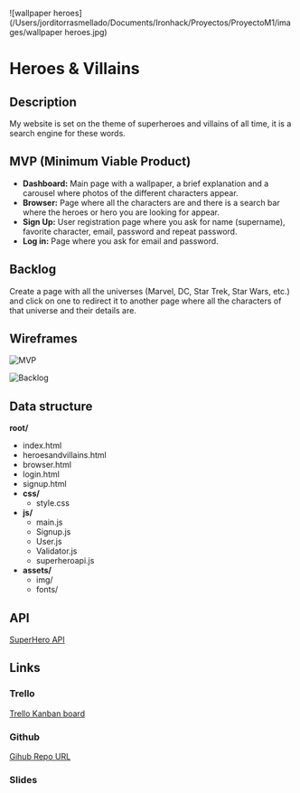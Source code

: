 ![wallpaper heroes](/Users/jorditorrasmellado/Documents/Ironhack/Proyectos/ProyectoM1/images/wallpaper heroes.jpg)

# Heroes & Villains

## Description

My website is set on the theme of superheroes and villains of all time, it is a search engine for these words.

## MVP (Minimum Viable Product)

- __Dashboard:__ Main page with a wallpaper, a brief explanation and a carousel where photos of the different characters appear.
- __Browser:__ Page where all the characters are and there is a search bar where the heroes or hero you are looking for appear.
- __Sign Up:__ User registration page where you ask for name (supername), favorite character, email, password and repeat password.
- __Log in:__ Page where you ask for email and password.

## Backlog

Create a page with all the universes (Marvel, DC, Star Trek, Star Wars, etc.) and click on one to redirect it to another page where all the characters of that universe and their details are.

## Wireframes

![MVP](/Users/jorditorrasmellado/Documents/Ironhack/Proyectos/ProyectoM1/images/MVP.png)

![Backlog](/Users/jorditorrasmellado/Documents/Ironhack/Proyectos/ProyectoM1/images/Backlog.png)

## Data structure

**root/**

- index.html
- heroesandvillains.html
- browser.html
- login.html
- signup.html
- **css/**
  - style.css
- **js/**
  - main.js
  - Signup.js
  - User.js
  - Validator.js
  - superheroapi.js
- **assets/**
  - img/
  - fonts/

## API

[SuperHero API](https://superheroapi.com/index.html)

## Links

### Trello

[Trello Kanban board](https://trello.com/b/Do9COfrX)

### Github

[Gihub Repo URL](https://github.com/Jorditm/ProjectM1-superheroes)

### Slides

